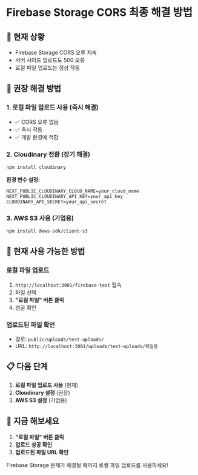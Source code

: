 # Firebase Storage CORS 최종 해결 방법

## 🚨 현재 상황
- Firebase Storage CORS 오류 지속
- 서버 사이드 업로드도 500 오류
- 로컬 파일 업로드는 정상 작동

## 🎯 권장 해결 방법

### **1. 로컬 파일 업로드 사용 (즉시 해결)**
- ✅ CORS 오류 없음
- ✅ 즉시 작동
- ✅ 개발 환경에 적합

### **2. Cloudinary 전환 (장기 해결)**
```bash
npm install cloudinary
```

**환경 변수 설정:**
```env
NEXT_PUBLIC_CLOUDINARY_CLOUD_NAME=your_cloud_name
NEXT_PUBLIC_CLOUDINARY_API_KEY=your_api_key
CLOUDINARY_API_SECRET=your_api_secret
```

### **3. AWS S3 사용 (기업용)**
```bash
npm install @aws-sdk/client-s3
```

## 🔧 현재 사용 가능한 방법

### **로컬 파일 업로드**
1. `http://localhost:3001/firebase-test` 접속
2. 파일 선택
3. **"로컬 파일" 버튼 클릭**
4. 성공 확인

### **업로드된 파일 확인**
- 경로: `public/uploads/test-uploads/`
- URL: `http://localhost:3001/uploads/test-uploads/파일명`

## 📋 다음 단계

1. **로컬 파일 업로드 사용** (현재)
2. **Cloudinary 설정** (권장)
3. **AWS S3 설정** (기업용)

## 🚀 지금 해보세요

1. **"로컬 파일" 버튼 클릭**
2. **업로드 성공 확인**
3. **업로드된 파일 URL 확인**

Firebase Storage 문제가 해결될 때까지 로컬 파일 업로드를 사용하세요!
